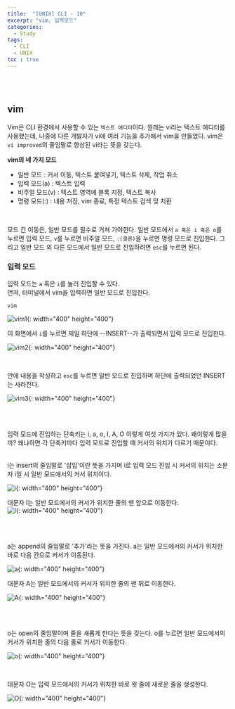 ```yaml
---
title:  "[UNIX] CLI - 10"
excerpt: "vim, 입력모드"
categories: 
  - Study
tags: 
  - CLI
  - UNIX
toc : true
---
```

<br><br>

## vim
Vim은 CLI 환경에서 사용할 수 있는 `텍스트 에디터`이다. 원래는 vi라는 텍스트 에디터를 사용했는데, 나중에 다른 개발자가 vi에 여러 기능을 추가해서 vim을 만들었다. vim은 `vi improved`의 줄임말로 향상된 vi라는 뜻을 갖는다.

**vim의 네 가지 모드**
- 일반 모드 : 커서 이동, 텍스트 붙여넣기, 텍스트 삭제, 작업 취소
- 입력 모드(a) : 텍스트 입력
- 비주얼 모드(v) : 텍스트 영역에 블록 지정, 텍스트 복사
- 명령 모드(:) : 내용 저장, vim 종료, 특정 텍스트 검색 및 치환

<br>

모드 간 이동은, 일반 모드를 필수로 거쳐 가야한다. 일반 모드에서 `a 혹은 i 혹은 o`를 누르면 입력 모드, `v`를 누르면 비주얼 모드, `:(콜론)`을 누르면 명령 모드로 진입한다. 그리고 일반 모드 외 다른 모드에서 일반 모드로 진입하려면 `esc`를 누르면 된다.


### 입력 모드

입력 모드는 `a` 혹은 `i`를 눌러 진입할 수 있다. <br>
먼저, 터미널에서 vim을 입력하면 일반 모드로 진입한다.

```
vim
```

![vim1](https://user-images.githubusercontent.com/70805241/115854296-0f489800-a465-11eb-8af2-927779306c19.png){: width="400" height="400"}

이 화면에서 `i`를 누르면 제일 하단에 --INSERT--가 출력되면서 입력 모드로 진입한다. <br>

![vim2](https://user-images.githubusercontent.com/70805241/115854736-82520e80-a465-11eb-921b-738aef536d39.png){: width="400" height="400"}


<br>

안에 내용을 작성하고 `esc`를 누르면 일반 모드로 진입하며 하단에 출력되었던 INSERT는 사라진다. <br>

![vim3](https://user-images.githubusercontent.com/70805241/115854941-b4fc0700-a465-11eb-9276-daad9d642473.png){: width="400" height="400"}

<br><br>

입력 모드에 진입하는 단축키는 i, a, o, I, A, O 이렇게 여섯 가지가 있다. 왜이렇게 많을까? 왜냐하면 각 단축키마다 입력 모드로 진입할 때 커서의 위치가 다르기 때문이다. <br><br>




i는 insert의 줄임말로 '삽입'이란 뜻을 가지며 i로 입력 모드 진입 시 커서의 위치는 소문자 i일 시 일반 모드에서의 커서 위치이다. <br>

![i](https://user-images.githubusercontent.com/70805241/115859215-d4e1f980-a46a-11eb-8dea-8ecdd0763f9e.png){: width="400" height="400"}


대문자 I는 일반 모드에서의 커서가 위치한 줄의 맨 앞으로 이동한다. <br>
![I](https://user-images.githubusercontent.com/70805241/115859271-e925f680-a46a-11eb-95a4-5a1d6c85d9ec.png){: width="400" height="400"}

<br><br>


a는 append의 줄임말로 '추가'라는 뜻을 가진다. a는 일반 모드에서의 커서가 위치한 바로 다음 칸으로 커서가 이동된다.
<br>

![a](https://user-images.githubusercontent.com/70805241/115859574-576ab900-a46b-11eb-8efb-60b532b2211b.png){: width="400" height="400"}


대문자 A는 일반 모드에서의 커서가 위치한 줄의 맨 뒤로 이동한다. <br> 

![A](https://user-images.githubusercontent.com/70805241/115859682-7bc69580-a46b-11eb-99bf-4869bb68af6b.png){: width="400" height="400"}


<br><br>

o는 open의 줄임말이며 줄을 새롭게 한다는 뜻을 갖는다. o를 누르면 일반 모드에서의 커서가 위치한 줄의 다음 줄로 커서가 이동한다. <br>

![o](https://user-images.githubusercontent.com/70805241/115859909-b6c8c900-a46b-11eb-883f-7ab37ef77386.png){: width="400" height="400"}

<br>

대문자 O는 입력 모드에서의 커서가 위치한 바로 윗 줄에 새로운 줄을 생성한다. <br>

![O](https://user-images.githubusercontent.com/70805241/115859991-d8c24b80-a46b-11eb-96ef-ad64d428f63b.png){: width="400" height="400"}
